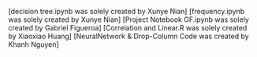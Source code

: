 [decision tree.ipynb was solely created by Xunye Nian]
[frequency.ipynb was solely created by Xunye Nian]
[Project Notebook GF.ipynb was solely created by Gabriel Figueroa]
[Correlation and Linear.R was solely created by Xiaoxiao Huang]
[NeuralNetwork & Drop-Column Code was created by Khanh Nguyen]


